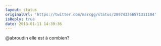 ```yaml
---
layout: status
originalUrl: 'https://twitter.com/marcgg/status/289743366571311104'
isReply: true
date: 2013-01-11 14:39:36
---
```


@abroudin elle est à combien?

